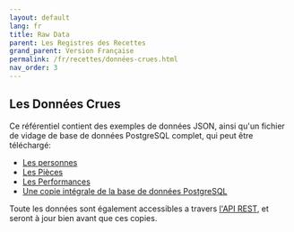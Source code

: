 ```yaml
---
layout: default
lang: fr
title: Raw Data
parent: Les Registres des Recettes
grand_parent: Version Française
permalink: /fr/recettes/données-crues.html
nav_order: 3
---
```


## Les Données Crues

Ce référentiel contient des exemples de données JSON, ainsi qu'un fichier de vidage de base de données PostgreSQL complet, qui peut être téléchargé:

- [Les personnes](/data/json/people.json)
- [Les Pièces](/data/json/plays.json)
- [Les Performances](/data/json/performances.json)
- [Une copie intégrale de la base de données PostgreSQL](data/dump/cfrp-database.dump)

Toute les données sont également accessibles a travers [l'API REST](api), et seront à jour bien avant que ces copies.
